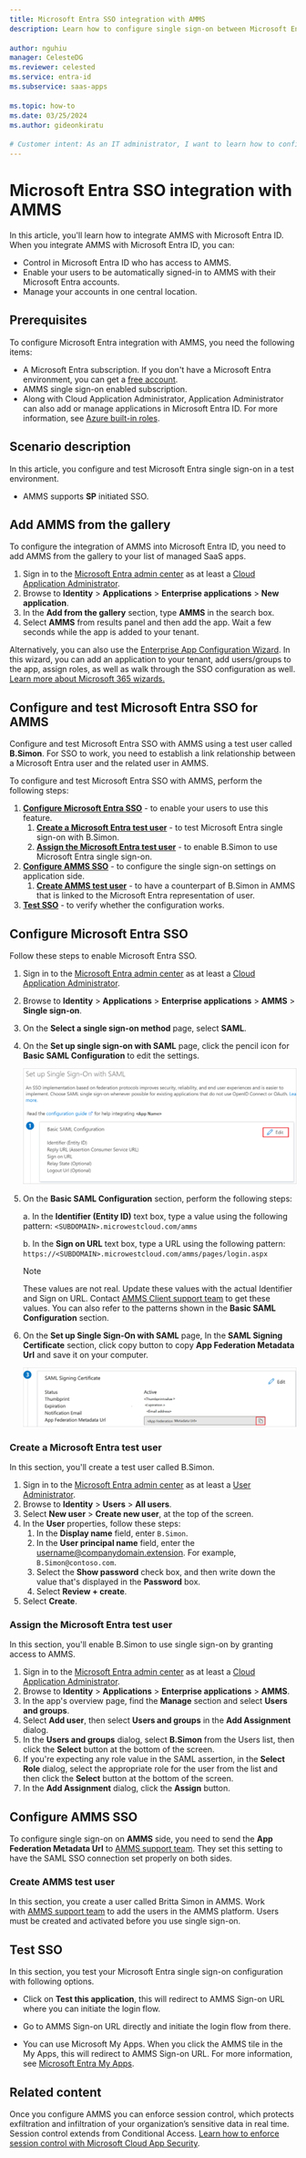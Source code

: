 ```yaml
---
title: Microsoft Entra SSO integration with AMMS
description: Learn how to configure single sign-on between Microsoft Entra ID and AMMS.

author: nguhiu
manager: CelesteDG
ms.reviewer: celested
ms.service: entra-id
ms.subservice: saas-apps

ms.topic: how-to
ms.date: 03/25/2024
ms.author: gideonkiratu

# Customer intent: As an IT administrator, I want to learn how to configure single sign-on between Microsoft Entra ID and AMMS so that I can control who has access to AMMS, enable automatic sign-in with Microsoft Entra accounts, and manage my accounts in one central location.
---
```

# Microsoft Entra SSO integration with AMMS

In this article,  you'll learn how to integrate AMMS with Microsoft Entra ID. When you integrate AMMS with Microsoft Entra ID, you can:

* Control in Microsoft Entra ID who has access to AMMS.
* Enable your users to be automatically signed-in to AMMS with their Microsoft Entra accounts.
* Manage your accounts in one central location.

## Prerequisites

To configure Microsoft Entra integration with AMMS, you need the following items:

* A Microsoft Entra subscription. If you don't have a Microsoft Entra environment, you can get a [free account](https://azure.microsoft.com/free/).
* AMMS single sign-on enabled subscription.
* Along with Cloud Application Administrator, Application Administrator can also add or manage applications in Microsoft Entra ID.
For more information, see [Azure built-in roles](~/identity/role-based-access-control/permissions-reference.md).

## Scenario description

In this article,  you configure and test Microsoft Entra single sign-on in a test environment.

* AMMS supports **SP** initiated SSO.

## Add AMMS from the gallery

To configure the integration of AMMS into Microsoft Entra ID, you need to add AMMS from the gallery to your list of managed SaaS apps.

1. Sign in to the [Microsoft Entra admin center](https://entra.microsoft.com) as at least a [Cloud Application Administrator](~/identity/role-based-access-control/permissions-reference.md#cloud-application-administrator).
1. Browse to **Identity** > **Applications** > **Enterprise applications** > **New application**.
1. In the **Add from the gallery** section, type **AMMS** in the search box.
1. Select **AMMS** from results panel and then add the app. Wait a few seconds while the app is added to your tenant.

 Alternatively, you can also use the [Enterprise App Configuration Wizard](https://portal.office.com/AdminPortal/home?Q=Docs#/azureadappintegration). In this wizard, you can add an application to your tenant, add users/groups to the app, assign roles, as well as walk through the SSO configuration as well. [Learn more about Microsoft 365 wizards.](/microsoft-365/admin/misc/azure-ad-setup-guides)

<a name='configure-and-test-azure-ad-sso-for-amms'></a>

## Configure and test Microsoft Entra SSO for AMMS

Configure and test Microsoft Entra SSO with AMMS using a test user called **B.Simon**. For SSO to work, you need to establish a link relationship between a Microsoft Entra user and the related user in AMMS.

To configure and test Microsoft Entra SSO with AMMS, perform the following steps:

1. **[Configure Microsoft Entra SSO](#configure-azure-ad-sso)** - to enable your users to use this feature.
   1. **[Create a Microsoft Entra test user](#create-an-azure-ad-test-user)** - to test Microsoft Entra single sign-on with B.Simon.
   1. **[Assign the Microsoft Entra test user](#assign-the-azure-ad-test-user)** - to enable B.Simon to use Microsoft Entra single sign-on.
1. **[Configure AMMS SSO](#configure-amms-sso)** - to configure the single sign-on settings on application side.
   1. **[Create AMMS test user](#create-amms-test-user)** - to have a counterpart of B.Simon in AMMS that is linked to the Microsoft Entra representation of user.
1. **[Test SSO](#test-sso)** - to verify whether the configuration works.

<a name='configure-azure-ad-sso'></a>

## Configure Microsoft Entra SSO

Follow these steps to enable Microsoft Entra SSO.

1. Sign in to the [Microsoft Entra admin center](https://entra.microsoft.com) as at least a [Cloud Application Administrator](~/identity/role-based-access-control/permissions-reference.md#cloud-application-administrator).
1. Browse to **Identity** > **Applications** > **Enterprise applications** > **AMMS** > **Single sign-on**.
1. On the **Select a single sign-on method** page, select **SAML**.
1. On the **Set up single sign-on with SAML** page, click the pencil icon for **Basic SAML Configuration** to edit the settings.

   ![Screenshot shows to edit Basic S A M L Configuration.](common/edit-urls.png "Basic Configuration")

1. On the **Basic SAML Configuration** section, perform the following steps:

    a. In the **Identifier (Entity ID)** text box, type a value using the following pattern:
    `<SUBDOMAIN>.microwestcloud.com/amms`

	b. In the **Sign on URL** text box, type a URL using the following pattern:
    `https://<SUBDOMAIN>.microwestcloud.com/amms/pages/login.aspx`

	> [!NOTE]
	> These values are not real. Update these values with the actual Identifier and Sign on URL. Contact [AMMS Client support team](mailto:techsupport@microwestsoftware.com) to get these values. You can also refer to the patterns shown in the **Basic SAML Configuration** section.

1. On the **Set up Single Sign-On with SAML** page, In the **SAML Signing Certificate** section, click copy button to copy **App Federation Metadata Url** and save it on your computer.

	![Screenshot shows the Certificate download link.](common/copy-metadataurl.png "Certificate")

<a name='create-an-azure-ad-test-user'></a>

### Create a Microsoft Entra test user 

In this section, you'll create a test user called B.Simon.

1. Sign in to the [Microsoft Entra admin center](https://entra.microsoft.com) as at least a [User Administrator](~/identity/role-based-access-control/permissions-reference.md#user-administrator).
1. Browse to **Identity** > **Users** > **All users**.
1. Select **New user** > **Create new user**, at the top of the screen.
1. In the **User** properties, follow these steps:
   1. In the **Display name** field, enter `B.Simon`.  
   1. In the **User principal name** field, enter the username@companydomain.extension. For example, `B.Simon@contoso.com`.
   1. Select the **Show password** check box, and then write down the value that's displayed in the **Password** box.
   1. Select **Review + create**.
1. Select **Create**.

<a name='assign-the-azure-ad-test-user'></a>

### Assign the Microsoft Entra test user

In this section, you'll enable B.Simon to use single sign-on by granting access to AMMS.

1. Sign in to the [Microsoft Entra admin center](https://entra.microsoft.com) as at least a [Cloud Application Administrator](~/identity/role-based-access-control/permissions-reference.md#cloud-application-administrator).
1. Browse to **Identity** > **Applications** > **Enterprise applications** > **AMMS**.
1. In the app's overview page, find the **Manage** section and select **Users and groups**.
1. Select **Add user**, then select **Users and groups** in the **Add Assignment** dialog.
1. In the **Users and groups** dialog, select **B.Simon** from the Users list, then click the **Select** button at the bottom of the screen.
1. If you're expecting any role value in the SAML assertion, in the **Select Role** dialog, select the appropriate role for the user from the list and then click the **Select** button at the bottom of the screen.
1. In the **Add Assignment** dialog, click the **Assign** button.

## Configure AMMS SSO

To configure single sign-on on **AMMS** side, you need to send the **App Federation Metadata Url** to [AMMS support team](mailto:techsupport@microwestsoftware.com). They set this setting to have the SAML SSO connection set properly on both sides.

### Create AMMS test user

In this section, you create a user called Britta Simon in AMMS. Work with [AMMS support team](mailto:techsupport@microwestsoftware.com) to add the users in the AMMS platform. Users must be created and activated before you use single sign-on.

## Test SSO

In this section, you test your Microsoft Entra single sign-on configuration with following options. 

* Click on **Test this application**, this will redirect to AMMS Sign-on URL where you can initiate the login flow. 

* Go to AMMS Sign-on URL directly and initiate the login flow from there.

* You can use Microsoft My Apps. When you click the AMMS tile in the My Apps, this will redirect to AMMS Sign-on URL. For more information, see [Microsoft Entra My Apps](/azure/active-directory/manage-apps/end-user-experiences#azure-ad-my-apps).

## Related content

Once you configure AMMS you can enforce session control, which protects exfiltration and infiltration of your organization’s sensitive data in real time. Session control extends from Conditional Access. [Learn how to enforce session control with Microsoft Cloud App Security](/cloud-app-security/proxy-deployment-aad).

